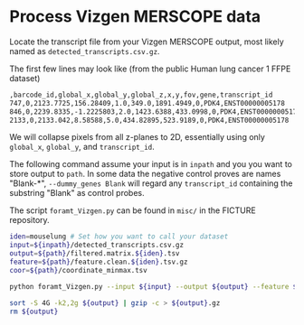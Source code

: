 # Process Vizgen MERSCOPE data

Locate the transcript file from your Vizgen MERSCOPE output, most likely named as `detected_transcripts.csv.gz`.

The first few lines may look like (from the public Human lung cancer 1 FFPE dataset)
```bash linenums="1"
,barcode_id,global_x,global_y,global_z,x,y,fov,gene,transcript_id
747,0,2123.7725,156.28409,1.0,349.0,1891.4949,0,PDK4,ENST00000005178
846,0,2239.8335,-1.2225803,2.0,1423.6388,433.0998,0,PDK4,ENST00000005178
2133,0,2133.042,8.58588,5.0,434.82895,523.9189,0,PDK4,ENST00000005178
```

We will collapse pixels from all z-planes to 2D, essentially using only `global_x`, `global_y`, and `transcript_id`.



The following command assume your input is in `inpath` and you you want to store output to `path`. In some data the negative control proves are names "Blank-*", `--dummy_genes Blank` will regard any `transcript_id` containing the substring "Blank" as control probes.

The script `foramt_Vizgen.py` can be found in `misc/` in the FICTURE repository.

```bash
iden=mouselung # Set how you want to call your dataset
input=${inpath}/detected_transcripts.csv.gz
output=${path}/filtered.matrix.${iden}.tsv
feature=${path}/feature.clean.${iden}.tsv.gz
coor=${path}/coordinate_minmax.tsv

python foramt_Vizgen.py --input ${input} --output ${output} --feature ${feature} --coor_minmax ${coor} --precision 2 --dummy_genes Blank

sort -S 4G -k2,2g ${output} | gzip -c > ${output}.gz
rm ${output}
```
